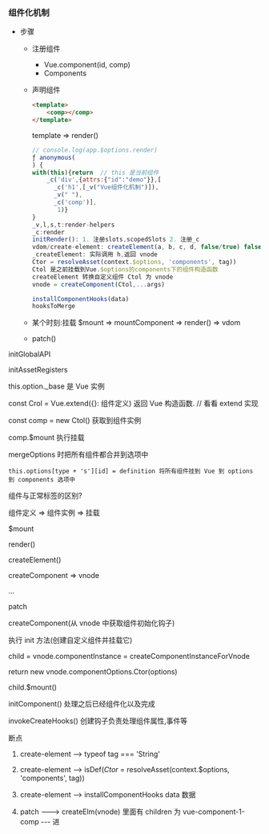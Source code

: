 ### 组件化机制

- 步骤

  - 注册组件

    - Vue.component(id, comp)
    - Components

  - 声明组件

    ```html
    <template>
    	<comp></comp>
    </template>
    ```

    template => render()

    ```javascript
    // console.log(app.$options.render)
    ƒ anonymous(
    ) {
    with(this){return  // this 是当前组件
        _c('div',{attrs:{"id":"demo"}},[
          _c('h1',[_v("Vue组件化机制")]),
          _v(" "),
          _c('comp')],
           1)}
    }
    _v,l,s,t:render-helpers
    _c:render   
    initRender(): 1. 注册slots,scopedSlots 2. 注册_c
    vdom/create-element: createElement(a, b, c, d, false/true) false/true 为标准化处理标识符
    _createElement: 实际调用 h,返回 vnode
    Ctor = resolveAsset(context.$options, 'components', tag)) 
    Ctol 是之前挂载到Vue.$options的components下的组件构造函数
    createElement 转换自定义组件 Ctol 为 vnode
    vnode = createComponent(Ctol,...args)
    
    installComponentHooks(data)
    hooksToMerge
    ```
  
    
  
  - 某个时刻:挂载 $mount => mountComponent =>  render() => vdom
  - patch()





initGlobalAPI

initAssetRegisters







this.option._base 是 Vue 实例

const Crol = Vue.extend({}: 组件定义) 返回 Vue 构造函数.  // 看看 extend 实现

const comp = new Ctol() 获取到组件实例

comp.$mount 执行挂载

mergeOptions 时把所有组件都合并到选项中

`this.options[type + 's'][id] = definition 将所有组件挂到 Vue 到 options 到 components 选项中`



组件与正常标签的区别?



组件定义 => 组件实例 => 挂载



$mount

render()

createElement()

createComponent => vnode 

...

patch

createComponent(从 vnode 中获取组件初始化钩子)

执行 init 方法(创建自定义组件并挂载它)

child = vnode.componentInstance = createComponentInstanceForVnode

return new vnode.componentOptions.Ctor(options)

child.$mount()

initComponent() 处理之后已经组件化以及完成

invokeCreateHooks() 创建钩子负责处理组件属性,事件等





断点

1. create-element --> typeof tag === 'String'

2. create-element --> isDef(*Ctor* = resolveAsset(context.$options, 'components', tag))

3. create-element --> installComponentHooks  data 数据
4. patch ---> createElm(vnode) 里面有 children 为 vue-component-1-comp --- 进